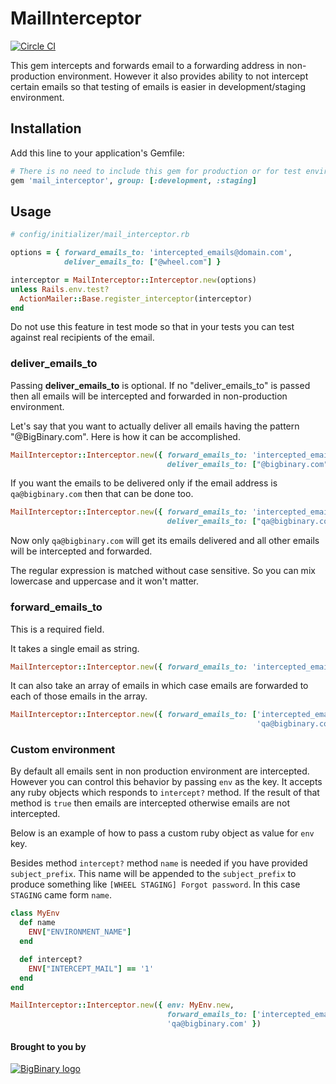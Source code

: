 # MailInterceptor

[![Circle CI](https://circleci.com/gh/bigbinary/mail_interceptor.svg?style=svg)](https://circleci.com/gh/bigbinary/mail_interceptor)

This gem intercepts and forwards email to a forwarding address in
non-production environment. However it also provides ability to not
intercept certain emails so that testing of emails is easier in
development/staging environment.

## Installation

Add this line to your application's Gemfile:

```ruby
# There is no need to include this gem for production or for test environment
gem 'mail_interceptor', group: [:development, :staging]
```

## Usage

```ruby
# config/initializer/mail_interceptor.rb

options = { forward_emails_to: 'intercepted_emails@domain.com',
            deliver_emails_to: ["@wheel.com"] }

interceptor = MailInterceptor::Interceptor.new(options)
unless Rails.env.test?
  ActionMailer::Base.register_interceptor(interceptor)
end
```

Do not use this feature in test mode so that in your tests
you can test against real recipients of the email.

### deliver_emails_to

Passing __deliver_emails_to__ is optional. If no "deliver_emails_to"
is passed then all emails will be intercepted and forwarded in
non-production environment.

Let's say that you want to actually deliver all emails having the pattern
"@BigBinary.com". Here is how it can be accomplished.

```ruby
MailInterceptor::Interceptor.new({ forward_emails_to: 'intercepted_emails@domain.com',
                                   deliver_emails_to: ["@bigbinary.com"] })
```

If you want the emails to be delivered only if the email address is
`qa@bigbinary.com` then that can be done too.

```ruby
MailInterceptor::Interceptor.new({ forward_emails_to: 'intercepted_emails@domain.com',
                                   deliver_emails_to: ["qa@bigbinary.com"] })
```

Now only `qa@bigbinary.com` will get its emails delivered and all other emails
will be intercepted and forwarded.

The regular expression is matched without case sensitive. So you can mix lowercase
and uppercase and it won't matter.

### forward_emails_to

This is a required field.

It takes a single email as string.

```ruby
MailInterceptor::Interceptor.new({ forward_emails_to: 'intercepted_emails@bigbinary.com' })
```

It can also take an array of emails in which case emails are forwarded to each of those emails in the array.

```ruby
MailInterceptor::Interceptor.new({ forward_emails_to: ['intercepted_emails@bigbinary.com',
                                                       'qa@bigbinary.com' })
```

### Custom environment

By default all emails sent in non production environment are
intercepted. However you can control this behavior by passing `env` as
the key. It accepts any ruby objects which responds to `intercept?`
method. If the result of that method is `true` then emails are
intercepted otherwise emails are not intercepted.

Below is an example of how to pass a custom ruby object as value for
`env` key.

Besides method `intercept?` method `name` is needed if you have provided
`subject_prefix`. This name will be appended to the `subject_prefix` to
produce something like `[WHEEL STAGING] Forgot password`. In this case
`STAGING` came form `name`.

```ruby
class MyEnv
  def name
    ENV["ENVIRONMENT_NAME"]
  end

  def intercept?
    ENV["INTERCEPT_MAIL"] == '1'
  end
end

MailInterceptor::Interceptor.new({ env: MyEnv.new,
                                   forward_emails_to: ['intercepted_emails@bigbinary.com',
                                   'qa@bigbinary.com' })
```

#### Brought to you by

[![BigBinary logo](http://bigbinary.com/assets/common/logo.png)](http://BigBinary.com)
